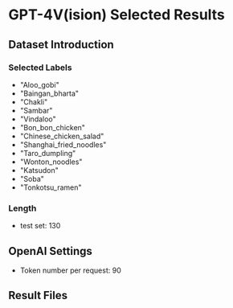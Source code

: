 # GPT-4V(ision) Selected Results
## Dataset Introduction
### Selected Labels
- "Aloo_gobi"
- "Baingan_bharta"
- "Chakli"
- "Sambar"
- "Vindaloo"
- "Bon_bon_chicken"
- "Chinese_chicken_salad"
- "Shanghai_fried_noodles"
- "Taro_dumpling"
- "Wonton_noodles"
- "Katsudon"
- "Soba"
- "Tonkotsu_ramen"
### Length
- test set: 130
## OpenAI Settings
- Token number per request: 90
## Result Files